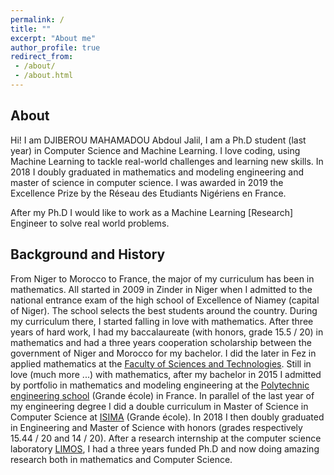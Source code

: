```yaml
---
permalink: /
title: ""
excerpt: "About me"
author_profile: true
redirect_from:
 - /about/
 - /about.html
---
```


About
------
Hi! I am DJIBEROU MAHAMADOU Abdoul Jalil, I am a Ph.D student (last year) in Computer Science and Machine Learning.
I love coding, using Machine Learning to tackle real-world challenges and learning new skills. In 2018 I doubly graduated in mathematics and modeling engineering and master of science in computer science. I was awarded in 2019 the Excellence Prize by the Réseau des Etudiants Nigériens en France.

After my Ph.D I would like to work as a Machine Learning [Research] Engineer to solve real world problems.


Background and History
------
From Niger to Morocco to France, the major of my curriculum has been in mathematics.
All started in 2009 in Zinder in Niger when I admitted to the national entrance exam of the high school of Excellence of Niamey (capital of Niger). The school selects the best students around the country. During my curriculum there, I started falling in love with mathematics. After three years of hard work, I had my baccalaureate (with honors, grade 15.5 / 20) in mathematics and had a three years cooperation scholarship between the government of Niger and Morocco for my bachelor. I did the later in Fez in applied mathematics at the [Faculty of Sciences and Technologies](https://fst-usmba.ac.ma/). Still in love (much more ...) with mathematics, after my bachelor in 2015 I admitted by portfolio in mathematics and modeling engineering at the [Polytechnic engineering school](http://polytech.univ-bpclermont.fr/-Genie-mathematique-et-modelisation-110-.html) (Grande école) in France. In parallel of the last year of my engineering degree I did a double curriculum in Master of Science in Computer Science at [ISIMA](https://www.isima.fr/) (Grande école). In 2018 I then doubly graduated in Engineering and Master of Science with honors (grades respectively 15.44 / 20 and 14 / 20). After a research internship at the computer science laboratory [LIMOS](https://limos.fr/), I had a three years funded Ph.D and now doing amazing research both in mathematics and Computer Science.
